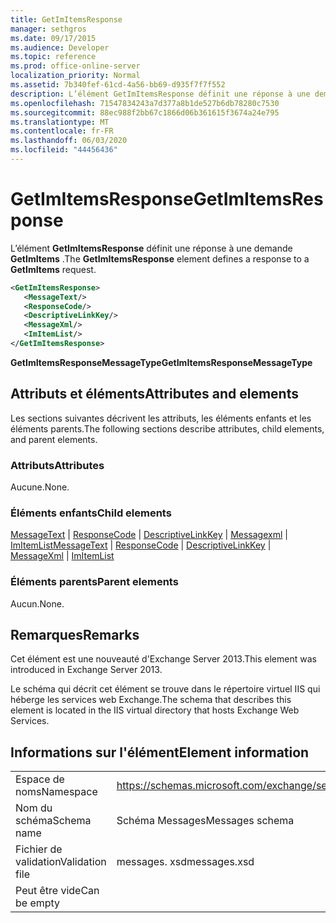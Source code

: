 ```yaml
---
title: GetImItemsResponse
manager: sethgros
ms.date: 09/17/2015
ms.audience: Developer
ms.topic: reference
ms.prod: office-online-server
localization_priority: Normal
ms.assetid: 7b340fef-61cd-4a56-bb69-d935f7f7f552
description: L’élément GetImItemsResponse définit une réponse à une demande GetImItems.
ms.openlocfilehash: 71547834243a7d377a8b1de527b6db78280c7530
ms.sourcegitcommit: 88ec988f2bb67c1866d06b361615f3674a24e795
ms.translationtype: MT
ms.contentlocale: fr-FR
ms.lasthandoff: 06/03/2020
ms.locfileid: "44456436"
---
```

# <a name="getimitemsresponse"></a><span data-ttu-id="4b77d-103">GetImItemsResponse</span><span class="sxs-lookup"><span data-stu-id="4b77d-103">GetImItemsResponse</span></span>

<span data-ttu-id="4b77d-104">L’élément **GetImItemsResponse** définit une réponse à une demande **GetImItems** .</span><span class="sxs-lookup"><span data-stu-id="4b77d-104">The **GetImItemsResponse** element defines a response to a **GetImItems** request.</span></span> 
  
```XML
<GetImItemsResponse>
   <MessageText/>
   <ResponseCode/>
   <DescriptiveLinkKey/>
   <MessageXml/>
   <ImItemList/>
</GetImItemsResponse>
```

 <span data-ttu-id="4b77d-105">**GetImItemsResponseMessageType**</span><span class="sxs-lookup"><span data-stu-id="4b77d-105">**GetImItemsResponseMessageType**</span></span>
## <a name="attributes-and-elements"></a><span data-ttu-id="4b77d-106">Attributs et éléments</span><span class="sxs-lookup"><span data-stu-id="4b77d-106">Attributes and elements</span></span>

<span data-ttu-id="4b77d-107">Les sections suivantes décrivent les attributs, les éléments enfants et les éléments parents.</span><span class="sxs-lookup"><span data-stu-id="4b77d-107">The following sections describe attributes, child elements, and parent elements.</span></span>
  
### <a name="attributes"></a><span data-ttu-id="4b77d-108">Attributs</span><span class="sxs-lookup"><span data-stu-id="4b77d-108">Attributes</span></span>

<span data-ttu-id="4b77d-109">Aucune.</span><span class="sxs-lookup"><span data-stu-id="4b77d-109">None.</span></span>
  
### <a name="child-elements"></a><span data-ttu-id="4b77d-110">Éléments enfants</span><span class="sxs-lookup"><span data-stu-id="4b77d-110">Child elements</span></span>

<span data-ttu-id="4b77d-111">[MessageText](messagetext.md)  |  [ResponseCode](responsecode.md)  |  [DescriptiveLinkKey](descriptivelinkkey.md)  |  [Messagexml](messagexml.md)  |  [ImItemList](imitemlist.md)</span><span class="sxs-lookup"><span data-stu-id="4b77d-111">[MessageText](messagetext.md) | [ResponseCode](responsecode.md) | [DescriptiveLinkKey](descriptivelinkkey.md) | [MessageXml](messagexml.md) | [ImItemList](imitemlist.md)</span></span>
  
### <a name="parent-elements"></a><span data-ttu-id="4b77d-112">Éléments parents</span><span class="sxs-lookup"><span data-stu-id="4b77d-112">Parent elements</span></span>

<span data-ttu-id="4b77d-113">Aucun.</span><span class="sxs-lookup"><span data-stu-id="4b77d-113">None.</span></span>
  
## <a name="remarks"></a><span data-ttu-id="4b77d-114">Remarques</span><span class="sxs-lookup"><span data-stu-id="4b77d-114">Remarks</span></span>

<span data-ttu-id="4b77d-115">Cet élément est une nouveauté d'Exchange Server 2013.</span><span class="sxs-lookup"><span data-stu-id="4b77d-115">This element was introduced in Exchange Server 2013.</span></span>
  
<span data-ttu-id="4b77d-116">Le schéma qui décrit cet élément se trouve dans le répertoire virtuel IIS qui héberge les services web Exchange.</span><span class="sxs-lookup"><span data-stu-id="4b77d-116">The schema that describes this element is located in the IIS virtual directory that hosts Exchange Web Services.</span></span>
  
## <a name="element-information"></a><span data-ttu-id="4b77d-117">Informations sur l'élément</span><span class="sxs-lookup"><span data-stu-id="4b77d-117">Element information</span></span>

|||
|:-----|:-----|
|<span data-ttu-id="4b77d-118">Espace de noms</span><span class="sxs-lookup"><span data-stu-id="4b77d-118">Namespace</span></span>  <br/> |https://schemas.microsoft.com/exchange/services/2006/messages  <br/> |
|<span data-ttu-id="4b77d-119">Nom du schéma</span><span class="sxs-lookup"><span data-stu-id="4b77d-119">Schema name</span></span>  <br/> |<span data-ttu-id="4b77d-120">Schéma Messages</span><span class="sxs-lookup"><span data-stu-id="4b77d-120">Messages schema</span></span>  <br/> |
|<span data-ttu-id="4b77d-121">Fichier de validation</span><span class="sxs-lookup"><span data-stu-id="4b77d-121">Validation file</span></span>  <br/> |<span data-ttu-id="4b77d-122">messages. xsd</span><span class="sxs-lookup"><span data-stu-id="4b77d-122">messages.xsd</span></span>  <br/> |
|<span data-ttu-id="4b77d-123">Peut être vide</span><span class="sxs-lookup"><span data-stu-id="4b77d-123">Can be empty</span></span>  <br/> ||
   

